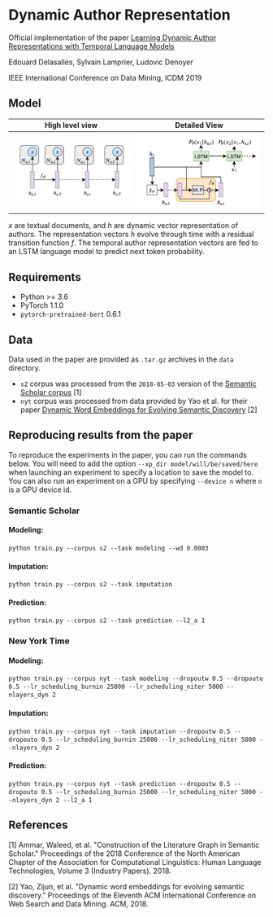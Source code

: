 # Dynamic Author Representation
Official implementation of the paper [Learning Dynamic Author Representations with Temporal Language Models](https://arxiv.org/abs/1909.04985)

Edouard Delasalles, Sylvain Lamprier, Ludovic Denoyer

IEEE International Conference on Data Mining, ICDM 2019

## Model

High level view | Detailed View
 :---: | :---: 
![model_hl](image/model_hl.png "High level view") | ![model_hl](image/model_det.png "Detailed view")

*x* are textual documents, and *h* are dynamic vector representation of authors. The representation vectors *h* evolve through time with a residual transition function *f*. The temporal author representation vectors are fed to an LSTM language model to predict next token probability.


## Requirements
- Python >= 3.6
- PyTorch 1.1.0
- `pytorch-pretrained-bert` 0.6.1

## Data
Data used in the paper are provided as `.tar.gz` archives in the `data` directory.
- `s2` corpus was processed from the `2018-05-03` version of the [Semantic Scholar corpus](https://api.semanticscholar.org/corpus/) [1]
- `nyt` corpus was processed from data provided by Yao et al. for their paper [Dynamic Word Embeddings for Evolving Semantic Discovery](https://sites.google.com/site/zijunyaorutgers/publications) [2]

## Reproducing results from the paper
To reproduce the experiments in the paper, you can run the commands below. You will need to add the option `--xp_dir model/will/be/saved/here` when launching an experiment to specify a location to save the model to. You can also run an experiment on a GPU by specifying `--device n` where `n` is a GPU device id.


### Semantic Scholar
#### Modeling:
```
python train.py --corpus s2 --task modeling --wd 0.0003
```

#### Imputation:
```
python train.py --corpus s2 --task imputation
```

#### Prediction:
```
python train.py --corpus s2 --task prediction --l2_a 1
```


### New York Time
#### Modeling:
```
python train.py --corpus nyt --task modeling --dropoutw 0.5 --dropouto 0.5 --lr_scheduling_burnin 25000 --lr_scheduling_niter 5000 --nlayers_dyn 2
```

#### Imputation:
```
python train.py --corpus nyt --task imputation --dropoutw 0.5 --dropouto 0.5 --lr_scheduling_burnin 25000 --lr_scheduling_niter 5000 --nlayers_dyn 2
```

#### Prediction:
```
python train.py --corpus nyt --task prediction --dropoutw 0.5 --dropouto 0.5 --lr_scheduling_burnin 25000 --lr_scheduling_niter 5000 --nlayers_dyn 2 --l2_a 1
```


## References
[1] Ammar, Waleed, et al. "Construction of the Literature Graph in Semantic Scholar." Proceedings of the 2018 Conference of the North American Chapter of the Association for Computational Linguistics: Human Language Technologies, Volume 3 (Industry Papers). 2018.

[2] Yao, Zijun, et al. "Dynamic word embeddings for evolving semantic discovery." Proceedings of the Eleventh ACM International Conference on Web Search and Data Mining. ACM, 2018.
